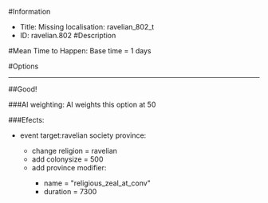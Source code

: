 #Information
 - Title: Missing localisation: ravelian_802_t
 - ID: ravelian.802
#Description

#Mean Time to Happen:
Base time = 1 days

#Options

___
##Good!

###AI weighting:
AI weights this option at 50


###Efects:<ul><li>event target:ravelian society province:</li><ul><li>change religion = ravelian</li><li>add colonysize = 500</li><li>add province modifier:</li><ul><li>name = "religious_zeal_at_conv"</li><li>duration = 7300</li></ul></ul></ul>
